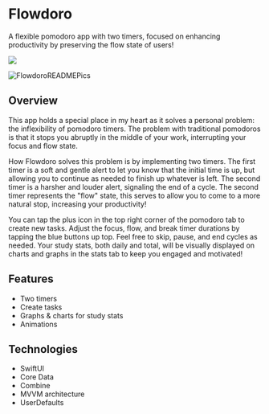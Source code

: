 # Flowdoro
A flexible pomodoro app with two timers, focused on enhancing productivity by preserving the flow state of users!

<a href="https://apps.apple.com/us/app/flowdoro/id6448894437">
  <img src="https://img.shields.io/badge/App_Store-0D96F6?style=for-the-badge&logo=app-store&logoColor=white" />
</a>

![FlowdoroREADMEPics](https://github.com/user-attachments/assets/add8c8d2-1ba4-4aa6-b3b0-82b132119e6f)

## Overview
This app holds a special place in my heart as it solves a personal problem: the inflexibility of pomodoro timers. The problem with traditional pomodoros is that it stops you abruptly in the middle of your work, interrupting your focus and flow state. 

How Flowdoro solves this problem is by implementing two timers. The first timer is a soft and gentle alert to let you know that the initial time is up, but allowing you to continue as needed to finish up whatever is left. The second timer is a harsher and louder alert, signaling the end of a cycle. The second timer represents the "flow" state, this serves to allow you to come to a more natural stop, increasing your productivity!

You can tap the plus icon in the top right corner of the pomodoro tab to create new tasks. Adjust the focus, flow, and break timer durations by tapping the blue buttons up top. Feel free to skip, pause, and end cycles as needed. Your study stats, both daily and total, will be visually displayed on charts and graphs in the stats tab to keep you engaged and motivated!

## Features
* Two timers
* Create tasks
* Graphs & charts for study stats
* Animations

## Technologies
* SwiftUI
* Core Data
* Combine
* MVVM architecture
* UserDefaults
